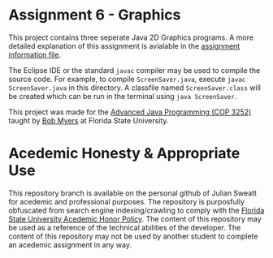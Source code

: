 # Assignment 6 - Graphics
This project contains three seperate Java 2D Graphics programs. A more detailed explanation of this assignment is avialable in the [assignment information file](./info.html).

The Eclipse IDE or the standard `javac` compiler may be used to compile the source code. For example, to compile `ScreenSaver.java`, execute `javac ScreenSaver.java` in this directory. A classfile named `ScreenSaver.class` will be created which can be run in the terminal using `java ScreenSaver`.

This project was made for the [Advanced Java Programming (COP 3252)](http://www.cs.fsu.edu/~myers/cop3252/) taught by [Bob Myers](https://www.cs.fsu.edu/department/faculty/myers/) at Florida State University.

# Acedemic Honesty & Appropriate Use
This repository branch is available on the personal github of Julian Sweatt for acedemic and professional purposes. The repository is purposfully obfuscated from search engine indexing/crawling to comply with the [Florida State University Acedemic Honor Policy](https://fda.fsu.edu/sites/g/files/imported/storage/original/application/0ab8e9de6a98c1377d68de9717988bda.pdf). The content of this repository may be used as a reference of the technical abilities of the developer. The content of this repository may not be used by another student to complete an acedemic assignment in any way.